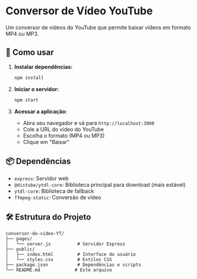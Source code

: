 # Conversor de Vídeo YouTube

Um conversor de vídeos do YouTube que permite baixar vídeos em formato MP4 ou MP3.

## 🚀 Como usar

1. **Instalar dependências:**
   ```bash
   npm install
   ```

2. **Iniciar o servidor:**
   ```bash
   npm start
   ```

3. **Acessar a aplicação:**
   - Abra seu navegador e vá para `http://localhost:3000`
   - Cole a URL do vídeo do YouTube
   - Escolha o formato (MP4 ou MP3)
   - Clique em "Baixar"

## 📦 Dependências

- `express`: Servidor web
- `@distube/ytdl-core`: Biblioteca principal para download (mais estável)
- `ytdl-core`: Biblioteca de fallback
- `ffmpeg-static`: Conversão de vídeo

## 🛠️ Estrutura do Projeto

```
conversor-de-video-YT/
├── pages/
│   └── server.js          # Servidor Express
├── public/
│   ├── index.html         # Interface do usuário
│   └── styles.css         # Estilos CSS
├── package.json           # Dependências e scripts
└── README.md             # Este arquivo
```